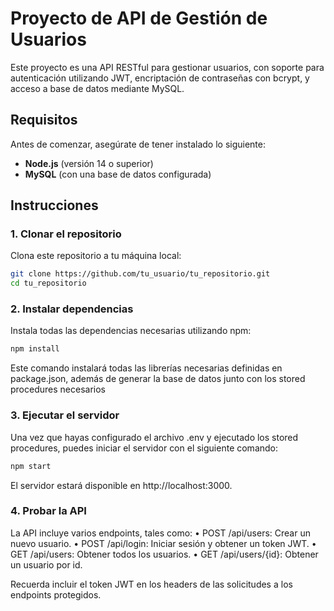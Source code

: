 # Proyecto de API de Gestión de Usuarios

Este proyecto es una API RESTful para gestionar usuarios, con soporte para autenticación utilizando JWT, encriptación de contraseñas con bcrypt, y acceso a base de datos mediante MySQL.

## Requisitos

Antes de comenzar, asegúrate de tener instalado lo siguiente:

- **Node.js** (versión 14 o superior)
- **MySQL** (con una base de datos configurada)

## Instrucciones

### 1. Clonar el repositorio

Clona este repositorio a tu máquina local:

```bash
git clone https://github.com/tu_usuario/tu_repositorio.git
cd tu_repositorio
```

### 2. Instalar dependencias

Instala todas las dependencias necesarias utilizando npm:

```bash
npm install
```

Este comando instalará todas las librerías necesarias definidas en package.json, además de generar la base de datos junto con los stored procedures necesarios

### 3. Ejecutar el servidor

Una vez que hayas configurado el archivo .env y ejecutado los stored procedures, puedes iniciar el servidor con el siguiente comando:

```bash
npm start
```

El servidor estará disponible en http://localhost:3000.

### 4. Probar la API

La API incluye varios endpoints, tales como:
• POST /api/users: Crear un nuevo usuario.
• POST /api/login: Iniciar sesión y obtener un token JWT.
• GET /api/users: Obtener todos los usuarios.
• GET /api/users/{id}: Obtener un usuario por id.

Recuerda incluir el token JWT en los headers de las solicitudes a los endpoints protegidos.
